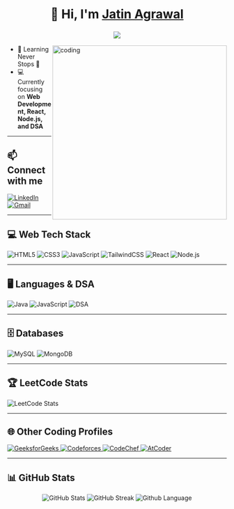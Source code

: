 <!-- Header & Animated Intro -->
<h1 align="center">👋 Hi, I'm <a href="https://www.linkedin.com/in/jatin-agrawal-engg/" target="_blank">Jatin Agrawal</a></h1>
<h3 align="center">
  <img src="https://readme-typing-svg.herokuapp.com?font=Fira+Code&pause=1000&color=38F7A2&width=435&lines=An+Aspiring+Software+Engineer;Building+Web+Apps+%26+Learning+DSA" />
</h3>
<img align="right" alt="coding" width="400" src="https://c.tenor.com/7uQKf4f89QwAAAAC/coding.gif" />

- 🌱 Learning Never Stops 🚀
- 💻 Currently focusing on **Web Development, React, Node.js, and DSA**  

---

## 📫 Connect with me
<div align="left">
  <a href="https://www.linkedin.com/in/jatin-agrawal-engg/">
    <img alt="LinkedIn" src="https://img.shields.io/badge/LinkedIn-%230077B5.svg?style=for-the-badge&logo=linkedin&logoColor=white"/>
  </a>
  <a href="mailto:jatinagrawal768@gmail.com">
    <img alt="Gmail" src="https://img.shields.io/badge/Gmail-D14836?style=for-the-badge&logo=gmail&logoColor=white"/>
  </a>
</div>

---

## 💻 Web Tech Stack
<div align="left">
  <img alt="HTML5" src="https://img.shields.io/badge/html5-%23E34F26.svg?style=for-the-badge&logo=html5&logoColor=white"/>
  <img alt="CSS3" src="https://img.shields.io/badge/css3-%231572B6.svg?style=for-the-badge&logo=css3&logoColor=white"/>
  <img alt="JavaScript" src="https://img.shields.io/badge/javascript-%23323330.svg?style=for-the-badge&logo=javascript&logoColor=%23F7DF1E"/>
  <img alt="TailwindCSS" src="https://img.shields.io/badge/Tailwind_CSS-38B2AC?style=for-the-badge&logo=tailwind-css&logoColor=white"/>
  <img alt="React" src="https://img.shields.io/badge/react-%2320232a.svg?style=for-the-badge&logo=react&logoColor=%2361DAFB"/>
  <img alt="Node.js" src="https://img.shields.io/badge/node.js-%2343853D.svg?style=for-the-badge&logo=node-dot-js&logoColor=white"/>
</div>

---

## 🖥️ Languages & DSA
<div align="left">
  <img alt="Java" src="https://img.shields.io/badge/java-%23ED8B00.svg?style=for-the-badge&logo=java&logoColor=white"/>
  <img alt="JavaScript" src="https://img.shields.io/badge/javascript-%23323330.svg?style=for-the-badge&logo=javascript&logoColor=%23F7DF1E"/>
  <img alt="DSA" src="https://img.shields.io/badge/DSA-Algorithms-blue"/>
</div>

---

## 🗄️ Databases
<div align="left">
  <img alt="MySQL" src="https://img.shields.io/badge/mysql-%2300f.svg?style=for-the-badge&logo=mysql&logoColor=white"/>
  <img alt="MongoDB" src="https://img.shields.io/badge/MongoDB-4EA94B?style=for-the-badge&logo=mongodb&logoColor=white"/>
</div>

---

## 🏆 LeetCode Stats
![LeetCode Stats](https://leetcard.jacoblin.cool/jatinagrawal0917?theme=dark&font=Karma&ext=all)

---
## 🌐 Other Coding Profiles
<div align="left">
  <!-- GeeksforGeeks -->
  <a href="https://www.geeksforgeeks.org/user/jatinagraij2p/" target="_blank">
    <img alt="GeeksforGeeks" src="https://img.shields.io/badge/GeeksforGeeks-0F9D58?style=for-the-badge&logo=geeksforgeeks&logoColor=white"/>
  </a>

  <!-- Codeforces -->
  <a href="https://codeforces.com/profile/jatinagrawal1704" target="_blank">
    <img alt="Codeforces" src="https://img.shields.io/badge/Codeforces-1F8ACB?style=for-the-badge&logo=codeforces&logoColor=white"/>
  </a>

  <!-- CodeChef -->
  <a href="https://www.codechef.com/users/jatin_1704" target="_blank">
    <img alt="CodeChef" src="https://img.shields.io/badge/CodeChef-5B4638?style=for-the-badge&logo=codechef&logoColor=white"/>
  </a>

  <!-- AtCoder -->
  <a href="https://atcoder.jp/users/Jatin_Agrawal" target="_blank">
    <img alt="AtCoder" src="https://img.shields.io/badge/AtCoder-1A1A1A?style=for-the-badge&logo=atcoder&logoColor=white"/>
  </a>
</div>

---

## 📊 GitHub Stats
<div align="center">
  <img alt="GitHub Stats" src="https://github-readme-stats.vercel.app/api?username=jatin6396&show_icons=true&theme=dark"/>
  <img alt="GitHub Streak" src="https://github-readme-streak-stats.herokuapp.com/?user=jatin6396&theme=dark"/>
  <img alt="Github Language" src="https://github-readme-stats.vercel.app/api/top-langs?username=Jatin6396&show_icons=true&locale=en&layout=compact&theme=dark"/>
</div>
